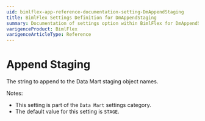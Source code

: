 ```yaml
---
uid: bimlflex-app-reference-documentation-setting-DmAppendStaging
title: BimlFlex Settings Definition for DmAppendStaging
summary: Documentation of settings option within BimlFlex for DmAppendStaging
varigenceProduct: BimlFlex
varigenceArticleType: Reference
---
```


# Append Staging

The string to append to the Data Mart staging object names.

Notes:
* This setting is part of the `Data Mart` settings category.
 * The default value for this setting is `STAGE`.
